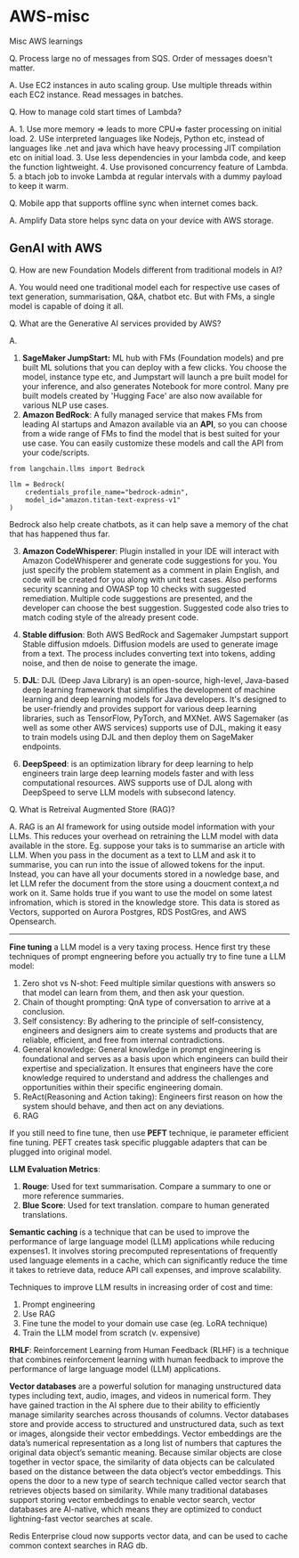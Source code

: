# AWS-misc
Misc AWS learnings

Q. Process large no of messages from SQS. Order of messages doesn't matter.

A. Use EC2 instances in auto scaling group. Use multiple threads within each EC2 instance. Read messages in batches.

Q. How to manage cold start times of Lambda?

A. 1. Use more memory => leads to more CPU=> faster processing on initial load.
2. USe interpreted languages like Nodejs, Python etc, instead of languages like .net and java which have heavy processing JIT compilation etc on initial load.
3. Use less dependencies in your lambda code, and keep the function lightweight.
4. Use provisoned concurrency feature of Lambda.
5. a btach job to invoke Lambda at regular intervals with a dummy payload to keep it warm.

Q. Mobile app that supports offline sync when internet comes back.

A. Amplify Data store helps sync data on your device with AWS storage.

## GenAI with AWS

Q. How are new Foundation Models different from traditional models in AI?

A. You would need one traditional model each for respective use cases of text generation, summarisation, Q&A, chatbot etc. But with FMs, a single model is capable of doing it all.

Q. What are the Generative AI services provided by AWS?

A. 
1. **SageMaker JumpStart:** ML hub with FMs (Foundation models) and pre built ML solutions that you can deploy with a few clicks. You choose the model, instance type etc, and Jumpstart will launch a pre built model for your inference, and also generates Notebook for more control. Many pre built models created by 'Hugging Face' are also now available for various NLP use cases.
2. **Amazon BedRock**: A fully managed service that makes FMs from leading AI startups and Amazon available via an **API**, so you can choose from a wide range of FMs to find the model that is best suited for your use case. You can easily customize these models and call the API from your code/scripts. 
```
from langchain.llms import Bedrock

llm = Bedrock(
    credentials_profile_name="bedrock-admin",
    model_id="amazon.titan-text-express-v1"
)
```
Bedrock also help create chatbots, as it can help save a memory of the chat that has happened thus far.

3. **Amazon CodeWhisperer**: Plugin installed in your IDE will interact with Amazon CodeWhisperer and generate code suggestions for you. You just specify the problem statement as a comment in plain English, and code will be created for you along with unit test cases. Also performs security scanning and OWASP top 10 checks with suggested remediation. Multiple code suggestions are presented, and the developer can choose the best suggestion. Suggested code also tries to match coding style of the already present code.

4. **Stable diffusion**: Both AWS BedRock and Sagemaker Jumpstart support Stable diffusion mdoels. Diffusion models are used to generate image from a text. The process includes converting text into tokens, adding noise, and then de noise to generate the image.

5. **DJL**: DJL (Deep Java Library) is an open-source, high-level, Java-based deep learning framework that simplifies the development of machine learning and deep learning models for Java developers. It's designed to be user-friendly and provides support for various deep learning libraries, such as TensorFlow, PyTorch, and MXNet. AWS Sagemaker (as well as some other AWS services) supports use of DJL, making it easy to train models using DJL and then deploy them on SageMaker endpoints.

6. **DeepSpeed**: is an optimization library for deep learning to help engineers train large deep learning models faster and with less computational resources. AWS supports use of DJL along with DeepSpeed to serve LLM models with subsecond latency.

Q. What is Retreival Augmented Store (RAG)?

A. RAG is an AI framework for using outside model information with your LLMs. This reduces your overhead on retraining the LLM model with data available in the store. Eg. suppose your taks is to summarise an article with LLM. When you pass in the document as a text to LLM and ask it to summarise, you can run into the issue of allowed tokens for the input. Instead, you can have all your documents stored in a nowledge base, and let LLM refer the document from the store using a doucment context,a nd work on it. Same holds true if you want to use the model on some latest infromation, which is stored in the knowledge store. 
This data is stored as Vectors, supported on Aurora Postgres, RDS PostGres, and AWS Opensearch.

-----

**Fine tuning** a LLM model is a very taxing process. Hence first try these techniques of prompt engneering before you actually try to fine tune a LLM model:
1. Zero shot vs N-shot: Feed multiple similar questions with answers so that model can learn from them, and then ask your question.
2. Chain of thought prompting: QnA type of conversation to arrive at a conclusion.
3. Self consistency: By adhering to the principle of self-consistency, engineers and designers aim to create systems and products that are reliable, efficient, and free from internal contradictions. 
4. General knowledge: General knowledge in prompt engineering is foundational and serves as a basis upon which engineers can build their expertise and specialization. It ensures that engineers have the core knowledge required to understand and address the challenges and opportunities within their specific engineering domain.
5. ReAct(Reasoning and Action taking): Engineers first reason on how the system should behave, and then act on any deviations.
6. RAG 
 
If you still need to fine tune, then use **PEFT** technique, ie parameter efficient fine tuning. PEFT creates task specific pluggable adapters that can be plugged into original model.

**LLM Evaluation Metrics**:
1. **Rouge**: Used for text summarisation. Compare a summary to one or more reference summaries.
2. **Blue Score**: Used for text translation. compare to human generated translations.

**Semantic caching** is a technique that can be used to improve the performance of large language model (LLM) applications while reducing expenses1. It involves storing precomputed representations of frequently used language elements in a cache, which can significantly reduce the time it takes to retrieve data, reduce API call expenses, and improve scalability.

Techniques to improve LLM results in increasing order of cost and time:
1. Prompt engineering
2. Use RAG
3. Fine tune the model to your domain use case (eg. LoRA technique)
4. Train the LLM model from scratch (v. expensive)

**RHLF**: Reinforcement Learning from Human Feedback (RLHF) is a technique that combines reinforcement learning with human feedback to improve the performance of large language model (LLM) applications.

**Vector databases** are a powerful solution for managing unstructured data types including text, audio, images, and videos in numerical form. They have gained traction in the AI sphere due to their ability to efficiently manage similarity searches across thousands of columns. Vector databases store and provide access to structured and unstructured data, such as text or images, alongside their vector embeddings. Vector embeddings are the data’s numerical representation as a long list of numbers that captures the original data object’s semantic meaning. Because similar objects are close together in vector space, the similarity of data objects can be calculated based on the distance between the data object’s vector embeddings. This opens the door to a new type of search technique called vector search that retrieves objects based on similarity. While many traditional databases support storing vector embeddings to enable vector search, vector databases are AI-native, which means they are optimized to conduct lightning-fast vector searches at scale. 

Redis Enterprise cloud now supports vector data, and can be used to cache common context searches in RAG db. 
